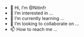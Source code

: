 - 👋 Hi, I’m @Nitinfr
- 👀 I’m interested in ...
- 🌱 I’m currently learning ...
- 💞️ I’m looking to collaborate on ...
- 📫 How to reach me ...

<!---
Nitinfr/Nitinfr is a ✨ special ✨ repository because its `README.md` (this file) appears on your GitHub profile.
You can click the Preview link to take a look at your changes.
--->
